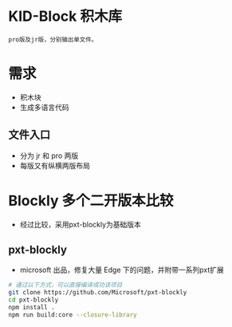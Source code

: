 # KID-Block 积木库

`pro版及jr版，分别输出单文件。`

# 需求

- 积木块
- 生成多语言代码

## 文件入口

- 分为 jr 和 pro 两版
- 每版又有纵横两版布局

# Blockly 多个二开版本比较
- 经过比较，采用pxt-blockly为基础版本

<!-- ## google/blockly
- google 出品，对 windows 兼容不好，难编译。
## @code-dot-org/blockly
- 使用了 good 的 js 库中一些工具 -->

## pxt-blockly

- microsoft 出品，修复大量 Edge 下的问题，并附带一系列pxt扩展

```bash
# 通过以下方式，可以直接编译成功该项目
git clone https://github.com/Microsoft/pxt-blockly
cd pxt-blockly
npm install .
npm run build:core --closure-library
```

